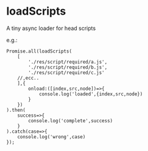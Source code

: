 # loadScripts
A tiny async loader for head scripts

e.g.:
```
Promise.all(loadScripts(
	[
		'./res/script/required/a.js',
		'./res/script/required/b.js',
		'./res/script/required/c.js'
    //,ecc..
	],{
		onload:([index,src,node])=>{
			console.log('loaded',{index,src,node})
		}
	})
).then(
	success=>{
		console.log('complete',success)
	}
).catch(case=>{
	console.log('wrong',case)
});
```
